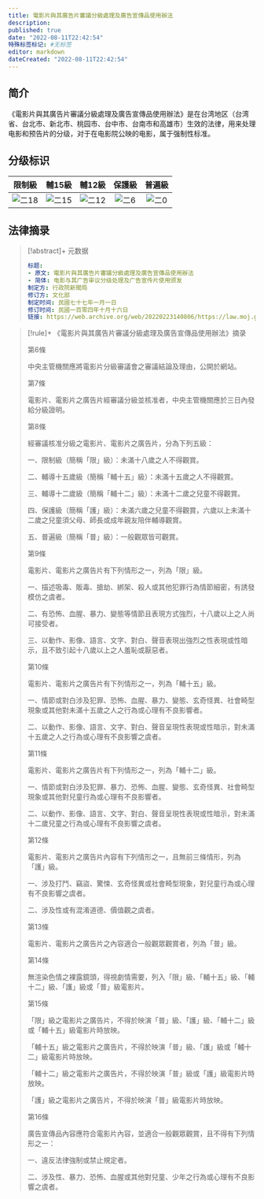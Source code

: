 ```yaml
---
title: 電影片與其廣告片審議分級處理及廣告宣傳品使用辦法
description:
published: true
date: "2022-08-11T22:42:54"
特殊标签标记: #无标签
editor: markdown
dateCreated: "2022-08-11T22:42:54"
---
```


## 简介

《電影片與其廣告片審議分級處理及廣告宣傳品使用辦法》是在台湾地区（台湾省、台北市、新北市、桃园市、台中市、台南市和高雄市）生效的法律，用来处理电影和预告片的分级，对于在电影院公映的电影，属于强制性标准。

## 分级标识

|  限制級   |  輔15級   |  輔12級   |  保護級  |  普遍級  |
| :-------: | :-------: | :-------: | :------: | :------: |
| ![二18][] | ![二15][] | ![二12][] | ![二6][] | ![二0][] |

[二0]: https://s3.tebi.io/ggame/censorship/内容分级/电视/電視節目分級處理辦法/class_0.svg
[二6]: https://s3.tebi.io/ggame/censorship/内容分级/电视/電視節目分級處理辦法/class_6.svg
[二12]: https://s3.tebi.io/ggame/censorship/内容分级/电视/電視節目分級處理辦法/class_12.svg
[二15]: https://s3.tebi.io/ggame/censorship/内容分级/电视/電視節目分級處理辦法/class_15.svg
[二18]: https://s3.tebi.io/ggame/censorship/内容分级/电视/電視節目分級處理辦法/class_18.svg

## 法律摘录

> [!abstract]+ 元数据
>
> ```YAML
> 标题:
> - 原文: 電影片與其廣告片審議分級處理及廣告宣傳品使用辦法
> - 简体: 电影与其广告审议分级处理及广告宣传片使用颁发
> 制定方: 行政院新聞局
> 修订方: 文化部
> 制定时间: 民國七十七年一月一日
> 修订时间: 民國一百零四年十月十六日
> 链接: https://web.archive.org/web/20220223140806/https://law.moj.gov.tw/LawClass/LawAll.aspx?pcode=P0040007
> ```

> [!rule]+ 《電影片與其廣告片審議分級處理及廣告宣傳品使用辦法》摘录
>
> 第6條
>
> 中央主管機關應將電影片分級審議會之審議結論及理由，公開於網站。
>
> 第7條
>
> 電影片、電影片之廣告片經審議分級並核准者，中央主管機關應於三日內發給分級證明。
>
> 第8條
>
> 經審議核准分級之電影片、電影片之廣告片，分為下列五級：
>
> 一、限制級（簡稱「限」級）：未滿十八歲之人不得觀賞。
>
> 二、輔導十五歲級（簡稱「輔十五」級）：未滿十五歲之人不得觀賞。
>
> 三、輔導十二歲級（簡稱「輔十二」級）：未滿十二歲之兒童不得觀賞。
>
> 四、保護級（簡稱「護」級）：未滿六歲之兒童不得觀賞，六歲以上未滿十二歲之兒童須父母、師長或成年親友陪伴輔導觀賞。
>
> 五、普遍級（簡稱「普」級）：一般觀眾皆可觀賞。
>
> 第9條
>
> 電影片、電影片之廣告片有下列情形之一，列為「限」級。
>
> 一、描述吸毒、販毒、搶劫、綁架、殺人或其他犯罪行為情節細密，有誘發模仿之虞者。
>
> 二、有恐怖、血腥、暴力、變態等情節且表現方式強烈，十八歲以上之人尚可接受者。
>
> 三、以動作、影像、語言、文字、對白、聲音表現出強烈之性表現或性暗示，且不致引起十八歲以上之人羞恥或厭惡者。
>
> 第10條
>
> 電影片、電影片之廣告片有下列情形之一，列為「輔十五」級。
>
> 一、情節或對白涉及犯罪、恐怖、血腥、暴力、變態、玄奇怪異、社會畸型現象或其他對未滿十五歲之人之行為或心理有不良影響者。
>
> 二、以動作、影像、語言、文字、對白、聲音呈現性表現或性暗示，對未滿十五歲之人之行為或心理有不良影響之虞者。
>
> 第11條
>
> 電影片、電影片之廣告片有下列情形之一，列為「輔十二」級。
>
> 一、情節或對白涉及犯罪、暴力、恐怖、血腥、變態、玄奇怪異、社會畸型現象或其他對兒童行為或心理有不良影響者。
>
> 二、以動作、影像、語言、文字、對白、聲音呈現性表現或性暗示，對未滿十二歲兒童之行為或心理有不良影響之虞者。
>
> 第12條
>
> 電影片、電影片之廣告片內容有下列情形之一，且無前三條情形，列為「護」級。
>
> 一、涉及打鬥、竊盜、驚悚、玄奇怪異或社會畸型現象，對兒童行為或心理有不良影響之虞者。
>
> 二、涉及性或有混淆道德、價值觀之虞者。
>
> 第13條
>
> 電影片、電影片之廣告片之內容適合一般觀眾觀賞者，列為「普」級。
>
> 第14條
>
> 無渲染色情之裸露鏡頭，得視劇情需要，列入「限」級、「輔十五」級、「輔十二」級、「護」級或「普」級電影片。
>
> 第15條
>
> 「限」級之電影片之廣告片，不得於映演「普」級、「護」級、「輔十二」級或「輔十五」級電影片時放映。
>
> 「輔十五」級之電影片之廣告片，不得於映演「普」級、「護」級或「輔十二」級電影片時放映。
>
> 「輔十二」級之電影片之廣告片，不得於映演「普」級或「護」級電影片時放映。
>
> 「護」級之電影片之廣告片，不得於映演「普」級電影片時放映。
>
> 第16條
>
> 廣告宣傳品內容應符合電影片內容，並適合一般觀眾觀賞，且不得有下列情形之一：
>
> 一、違反法律強制或禁止規定者。
>
> 二、涉及性、暴力、恐怖、血腥或其他對兒童、少年之行為或心理有不良影響之虞者。
